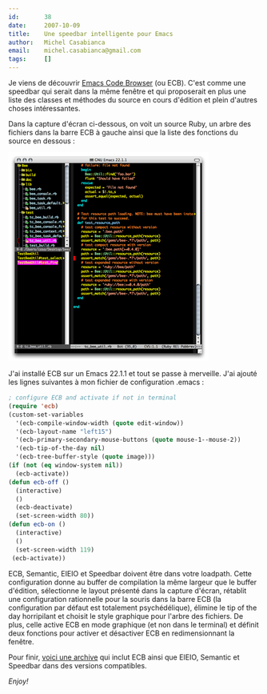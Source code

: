 ```yaml
---
id:       38
date:     2007-10-09
title:    Une speedbar intelligente pour Emacs
author:   Michel Casabianca
email:    michel.casabianca@gmail.com
tags:     []
---
```


Je viens de découvrir [Emacs Code Browser](http://ecb.sourceforge.net/) (ou ECB). C'est comme une speedbar qui serait dans la même fenêtre et qui proposerait en plus une liste des classes et méthodes du source en cours d'édition et plein d'autres choses intéressantes.

Dans la capture d'écran ci-dessous, on voit un source Ruby, un arbre des fichiers dans la barre ECB à gauche ainsi que la liste des fonctions du source en dessous :

![](emacs-ecb.png)

J'ai installé ECB sur un Emacs 22.1.1 et tout se passe à merveille. J'ai ajouté les lignes suivantes à mon fichier de configuration .emacs :

```lisp
; configure ECB and activate if not in terminal
(require 'ecb)
(custom-set-variables
  '(ecb-compile-window-width (quote edit-window))
  '(ecb-layout-name "left15")
  '(ecb-primary-secondary-mouse-buttons (quote mouse-1--mouse-2))
  '(ecb-tip-of-the-day nil)
  '(ecb-tree-buffer-style (quote image)))
(if (not (eq window-system nil))
  (ecb-activate))
(defun ecb-off ()
  (interactive)
  ()
  (ecb-deactivate)
  (set-screen-width 80))
(defun ecb-on ()
  (interactive)
  ()
  (set-screen-width 119)
 (ecb-activate))
```

ECB, Semantic, EIEIO et Speedbar doivent être dans votre loadpath. Cette configuration donne au buffer de compilation la même largeur que le buffer d'édition, sélectionne le layout présenté dans la capture d'écran, rétablit une configuration rationnelle pour la souris dans la barre ECB (la configuration par défaut est totalement psychédélique), élimine le tip of the day horripilant et choisit le style graphique pour l'arbre des fichiers. De plus, celle active ECB en mode graphique (et non dans le terminal) et définit deux fonctions pour activer et désactiver ECB en redimensionnant la fenêtre.

Pour finir, [voici une archive](http://sweetohm.net/arc/ecb-2.32.zip) qui inclut ECB ainsi que EIEIO, Semantic et Speedbar dans des versions compatibles.

*Enjoy!*
